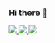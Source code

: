 ### Hi there 👋
<div>
	<a href="https://github.com/RaffaHr/" target="_blank" ><img src="https://img.shields.io/badge/GitHub-100000?style=for-the-badge&logo=github&logoColor=white">
	<a href="https://api.whatsapp.com/send?phone=5527997215329" target="_blank" ><img src="https://img.shields.io/badge/WhatsApp-25D366?style=for-the-badge&logo=whatsapp&logoColor=white">
	<a href="https://www.instagram.com/raffahrq_/" target="_blank" ><img src="https://img.shields.io/badge/Instagram-E4405F?style=for-the-badge&logo=instagram&logoColor=white">
</div>
